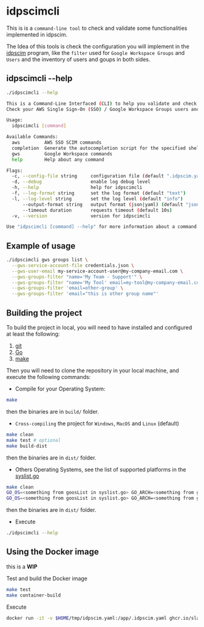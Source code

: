 # idpscimcli

This is is a `command-line tool` to check and validate some functionalities implemented in idpscim.

The Idea of this tools is check the configuration you will implement in the [idpscim](idpscim.md) program, like the `filter` used for `Google Workspace Groups` and `Users` and the inventory of users and goups in both sides.

## idpscimcli --help

```bash
./idpscimcli --help

This is a Command-Line Interfaced (CLI) to help you validate and check your source and target Single Sign-On endpoints.
Check your AWS Single Sign-On (SSO) / Google Workspace Groups users and groups and validate your filters over Google Workspace users and groups.

Usage:
  idpscimcli [command]

Available Commands:
  aws         AWS SSO SCIM commands
  completion  Generate the autocompletion script for the specified shell
  gws         Google Workspace commands
  help        Help about any command

Flags:
  -c, --config-file string     configuration file (default ".idpscim.yaml")
  -d, --debug                  enable log debug level
  -h, --help                   help for idpscimcli
  -f, --log-format string      set the log format (default "text")
  -l, --log-level string       set the log level (default "info")
      --output-format string   output format (json|yaml) (default "json")
      --timeout duration       requests timeout (default 10s)
  -v, --version                version for idpscimcli

Use "idpscimcli [command] --help" for more information about a command.
```

## Example of usage

```bash
./idpscimcli gws groups list \
  --gws-service-account-file credentials.json \
  --gws-user-email my-service-account-user@my-company-email.com \
  --gws-groups-filter "name='My Team - Support'" \
  --gws-groups-filter "name='My Tool' email=my-tool@my-company-email.com" \
  --gws-groups-filter 'email=other-group' \
  --gws-groups-filter 'email="this is other group name"'
```

## Building the project

To build the project in local, you will need to have installed and configured at least the following:

1. [git](https://git-scm.com/)
2. [Go](https://go.dev/learn/)
3. [make](https://www.gnu.org/software/make/)

Then you will need to clone the repository in your local machine, and execute the following commands:

* Compile for your Operating System:

```bash
make
```

then the binaries are in `build/` folder.

* `Cross-compiling` the project for `Windows`, `MacOS` and `Linux` (default)

```bash
make clean
make test # optional
make build-dist
```

then the binaries are in `dist/` folder.

* Others Operating Systems, see the list of supported platforms in the [syslist.go](https://github.com/golang/go/blob/master/src/go/build/syslist.go)

```bash
make clean
GO_OS=<something from goosList in syslist.go> GO_ARCH=<something from goarchList in syslist.go> make test # optional
GO_OS=<something from goosList in syslist.go> GO_ARCH=<something from goarchList in syslist.go> make build-dist
```

then the binaries are in `dist/` folder.

* Execute

```bash
./idpscimcli --help
```

## Using the Docker image

this is a __WIP__

Test and build the Docker image

```bash
make test
make container-build
```

Execute

```bash
docker run -it -v $HOME/tmp/idpscim.yaml:/app/.idpscim.yaml ghcr.io/slashdevops/idp-scim-sync-linux-arm64v8 idpscimcli --debug
```
